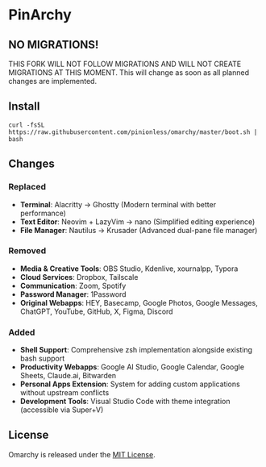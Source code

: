 # PinArchy

## NO MIGRATIONS!
THIS FORK WILL NOT FOLLOW MIGRATIONS AND WILL NOT CREATE MIGRATIONS AT THIS MOMENT.
This will change as soon as all planned changes are implemented.

## Install
`curl -fsSL https://raw.githubusercontent.com/pinionless/omarchy/master/boot.sh | bash`

## Changes

### Replaced
- **Terminal**: Alacritty → Ghostty (Modern terminal with better performance)
- **Text Editor**: Neovim + LazyVim → nano (Simplified editing experience)
- **File Manager**: Nautilus → Krusader (Advanced dual-pane file manager)

### Removed
- **Media & Creative Tools**: OBS Studio, Kdenlive, xournalpp, Typora
- **Cloud Services**: Dropbox, Tailscale
- **Communication**: Zoom, Spotify
- **Password Manager**: 1Password
- **Original Webapps**: HEY, Basecamp, Google Photos, Google Messages, ChatGPT, YouTube, GitHub, X, Figma, Discord

### Added
- **Shell Support**: Comprehensive zsh implementation alongside existing bash support
- **Productivity Webapps**: Google AI Studio, Google Calendar, Google Sheets, Claude.ai, Bitwarden
- **Personal Apps Extension**: System for adding custom applications without upstream conflicts
- **Development Tools**: Visual Studio Code with theme integration (accessible via Super+V)

## License
Omarchy is released under the [MIT License](https://opensource.org/licenses/MIT).
